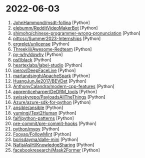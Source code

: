 # 2022-06-03

1. [JohnHammond/msdt-follina](https://github.com/JohnHammond/msdt-follina "Codebase to generate an msdt-follina payload") [Python]
2. [elebumm/RedditVideoMakerBot](https://github.com/elebumm/RedditVideoMakerBot "Create Reddit Videos with just✨ one command ✨") [Python]
3. [shimohq/chinese-programmer-wrong-pronunciation](https://github.com/shimohq/chinese-programmer-wrong-pronunciation "中国程序员容易发音错误的单词") [Python]
4. [pittcsc/Summer2023-Internships](https://github.com/pittcsc/Summer2023-Internships "Collection of Summer 2023 tech internships!") [Python]
5. [ergrelet/unlicense](https://github.com/ergrelet/unlicense "Dynamic unpacker and import fixer for Themida/WinLicense 2.x and 3.x.") [Python]
6. [Threekiii/Awesome-Redteam](https://github.com/Threekiii/Awesome-Redteam "一个红队知识仓库") [Python]
7. [py-why/dowhy](https://github.com/py-why/dowhy "DoWhy is a Python library for causal inference that supports explicit modeling and testing of causal assumptions. DoWhy is based on a unified language for causal inference, combining causal graphical models and potential outcomes frameworks.") [Python]
8. [psf/black](https://github.com/psf/black "The uncompromising Python code formatter") [Python]
9. [heartexlabs/label-studio](https://github.com/heartexlabs/label-studio "Label Studio is a multi-type data labeling and annotation tool with standardized output format") [Python]
10. [iperov/DeepFaceLive](https://github.com/iperov/DeepFaceLive "Real-time face swap for PC streaming or video calls") [Python]
11. [martandsingh/ApacheSpark](https://github.com/martandsingh/ApacheSpark "This repository will help you to learn about databricks concept with the help of examples. It will include all the important topics which we need in our real life experience as a data engineer.") [Python]
12. [HuangJunJie2017/BEVDet](https://github.com/HuangJunJie2017/BEVDet "Official code base of the BEVDet series .") [Python]
13. [AnthonyCalandra/modern-cpp-features](https://github.com/AnthonyCalandra/modern-cpp-features "A cheatsheet of modern C++ language and library features.") [Python]
14. [apprenticeharper/DeDRM_tools](https://github.com/apprenticeharper/DeDRM_tools "DeDRM tools for ebooks") [Python]
15. [swisskyrepo/PayloadsAllTheThings](https://github.com/swisskyrepo/PayloadsAllTheThings "A list of useful payloads and bypass for Web Application Security and Pentest/CTF") [Python]
16. [Azure/azure-sdk-for-python](https://github.com/Azure/azure-sdk-for-python "This repository is for active development of the Azure SDK for Python. For consumers of the SDK we recommend visiting our public developer docs at https://docs.microsoft.com/python/azure/ or our versioned developer docs at https://azure.github.io/azure-sdk-for-python.") [Python]
17. [ansible/ansible](https://github.com/ansible/ansible "Ansible is a radically simple IT automation platform that makes your applications and systems easier to deploy and maintain. Automate everything from code deployment to network configuration to cloud management, in a language that approaches plain English, using SSH, with no agents to install on remote systems. https://docs.ansible.com.") [Python]
18. [yumingj/Text2Human](https://github.com/yumingj/Text2Human "Code for Text2Human (SIGGRAPH 2022). Paper: Text2Human: Text-Driven Controllable Human Image Generation") [Python]
19. [faif/python-patterns](https://github.com/faif/python-patterns "A collection of design patterns/idioms in Python") [Python]
20. [pre-commit/pre-commit-hooks](https://github.com/pre-commit/pre-commit-hooks "Some out-of-the-box hooks for pre-commit") [Python]
21. [python/mypy](https://github.com/python/mypy "Optional static typing for Python") [Python]
22. [Fooyao/FollowMint](https://github.com/Fooyao/FollowMint "") [Python]
23. [borisdayma/dalle-mini](https://github.com/borisdayma/dalle-mini "DALL·E Mini - Generate images from a text prompt") [Python]
24. [NafisiAslH/KnowledgeSharing](https://github.com/NafisiAslH/KnowledgeSharing "") [Python]
25. [facebookresearch/Mask2Former](https://github.com/facebookresearch/Mask2Former "Code release for Masked-attention Mask Transformer for Universal Image Segmentation") [Python]
